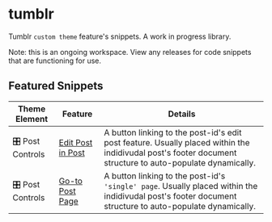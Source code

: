 # tumblr
Tumblr `custom theme` feature's snippets. A work in progress library.

Note: this is an ongoing workspace. View any releases for code snippets that are functioning for use.

## Featured Snippets
| Theme Element | Feature | Details |
|----|----|----|
| 🎛️ Post Controls | [Edit Post in Post](https://github.com/amandasimonelli/tumblr/tree/main/Buttons/Front-end%20%22Edit%20Post%20in%20Post%22%20button) | A button linking to the post-id's edit post feature. Usually placed within the indidivudal post's footer document structure to auto-populate dynamically. | 
| 🎛️ Post Controls | [Go-to Post Page](https://github.com/amandasimonelli/tumblr/tree/main/Buttons/Go-to%20%22Post%20Page%22%20button) | A button linking to the post-id's `'single' page`. Usually placed within the indidivudal post's footer document structure to auto-populate dynamically. | 